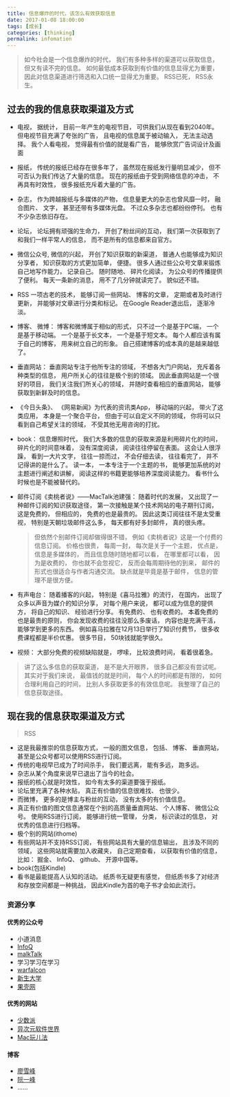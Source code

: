 ```yaml
---
title: 信息爆炸的时代，该怎么有效获取信息
date: 2017-01-08 18:00:00
tags: [成长]
categories: [thinking]
permalink: infomation
---
```


> 如今社会是一个信息爆炸的时代， 我们有多种多样的渠道可以获取信息， 但又有读不完的信息。 如何最低成本获取到有价值的信息显得尤为重要， 因此对信息渠道进行筛选和入口统一显得尤为重要。 RSS已死， RSS永生。

## 过去的我的信息获取渠道及方式

* 电视， 据统计， 目前一年产生的电视节目， 可供我们从现在看到2040年。 但电视节目充满了夸张的广告， 且电视的信息属于被动输入， 无法主动选择。 我个人看电视， 觉得最有价值的就是看广告， 能够欣赏广告词设计及画面
* 报纸， 传统的报纸已经存在很多年了， 虽然现在报纸发行量明显减少， 但不可否认为我们传达了大量的信息。 现在的报纸由于受到网络信息的冲击， 不再具有时效性， 很多报纸充斥着大量的广告。
* 杂志， 作为跨越报纸与多媒体的产物， 信息量更大的杂志也曾风靡一时， 融合图片、 文字， 甚至还带有多媒体光盘。 不过众多杂志也都纷纷停刊。 也有不少杂志依旧存在。
* 论坛， 论坛拥有顽强的生命力， 开创了粉丝间的互动， 我们第一次获取到了和我们一样平常人的信息， 而不是所有的信息都来自官方。
* 微信公众号, 微信的兴起， 开创了知识获取的新渠道， 普通人也能够成为知识分享者， 知识获取的方式更加简单， 便捷。 很多人通过些公众号文章来锻炼自己地写作能力， 记录自己。 随时随地、 碎片化阅读， 为公众号的传播提供了便利。 每天一条新的消息， 用不了几分钟就读完了。 貌似还不错。
* RSS 一项古老的技术， 能够订阅一些网站、 博客的文章， 定期或者及时进行更新， 并能够对文章进行分类和标记。 在Google Reader退出后， 逐渐冷淡。
* 博客、 微博： 博客和微博属于相似的形式， 只不过一个是基于PC端， 一个是基于移动端。 一个是基于长文本， 一个是基于短文本。 每个人都应该有属于自己的博客， 用来树立自己的形象。 自己搭建博客的成本真的是越来越低了。
* 垂直网站： 垂直网站专注于他所专注的领域， 不想各大门户网站， 充斥着各种类型的信息， 用户所关心的往往是极个别的领域。 因此垂直网站是一个很好的项目， 我们关注我们所关心的领域， 并随时查看相应的垂直网站， 能够获取到新鲜及时的信息。
* 《今日头条》、 《网易新闻》为代表的资讯类App， 移动端的兴起， 带火了这类应用， 本身是一个聚合平台， 但由于可以自定义不同的领域， 你将可以只看到自己希望关注的领域， 不受其他无用咨询的打扰。
* book： 信息爆照时代， 我们大多数的信息的获取来源是利用碎片化的时间， 碎片化的时间意味着， 没有深度阅读， 阅读往往停留在表面。 这会让人很浮躁， 看到一大片文字， 往往一掠而过， 不会仔细去读， 往往看完了， 并不记得讲的是什么了。 读一本， 一本专注于一个主题的书， 能够更加系统的对主题进行阐述和讲解， 阅读这样的书籍更能够培养深度阅读能力。 看书什么时候也是不能被替代的。
* 邮件订阅《卖桃者说》——MacTalk池建强： 随着时代的发展， 又出现了一种邮件订阅的知识获取途径， 第一次接触是某个技术网站的电子期刊订阅， 这是免费的， 但相应的， 免费的也是最贵的。 因此这类订阅往往不是太受重视， 特别是天朝垃圾邮件这么多， 每天都有好多封邮件， 真的很头疼。

  > 但依然个别邮件订阅却做得很不错， 例如《卖桃者说》这是一个付费的信息订阅。 价格也很贵， 每周一封， 每次是关于一个主题， 优点是， 信息是多媒体的， 而且信息随时随地都可以看， 在哪里都可以看， 因为是收费的， 你也就不会忽视它， 反而会每周期待他的到来， 邮件的形式也很适合与作者沟通交流。 缺点就是毕竟是基于邮件， 信息的管理不是很方便。

* 有声电台： 随着播客的兴起， 特别是《喜马拉雅》的流行， 在国内， 出现了众多以声音为媒介的知识分享， 对每个用户来说， 都可以成为信息的提供方， 将自己的知识、 经验进行分享。 有免费的、 也有收费的。 本着免费的也是最贵的原则， 你会发现收费的往往没那么多废话， 内容也是充满干活， 能够学到更多的东西。 例如喜马拉雅在12月13日举行了知识付费节， 很多收费课程都是半价优惠。 很多节目， 50块钱就能学很久。
* 视频： 大部分免费的视频缺陷就是， 啰嗦， 比较浪费时间， 看着很着急。

> 讲了这么多信息的获取渠道， 是不是大开眼界， 很多自己都没有尝试呢。 其实对于我们来说， 最值钱的就是时间， 每个人的时间都是有限的， 如何合理利用自己的时间， 比别人多获取更多的有效信息呢。 我整理了自己的信息获取途径。

## 现在我的信息获取渠道及方式

> RSS

* 这是我最推崇的信息获取方式， 一般的图文信息， 包括、 博客、 垂直网站， 甚至是公众号都可以使用RSS进行订阅。
* 传统的电视早已成为了时间杀手， 我们要远离， 能有多远， 跑多远。
* 杂志从某个角度来说早已退出了当今的社会。
* 报纸的核心就是时效性， 如今有太多的渠道要强于报纸。
* 论坛里充满了各种水贴， 真正有价值的信息很难找、 也很少。
* 而微博， 更多的是博主与粉丝的互动， 没有太多的有价值信息。
* 真正有价值的图文信息通常在个别的高质量垂直网站、 个人博客、 微信公众号。 使用RSS进行订阅， 能够进行统一管理， 分类， 标识读过的信息， 对优秀的信息进行归档等。
* 极个别的网站(ithome)
* 有些网站并不支持RSS订阅， 有些网站具有大量的信息输出， 且涉及不同的领域， 这些网站就需要加入收藏夹， 自己定期查看， 以获取有价值的信息， 比如： 掘金、 InfoQ、 github、 开源中国等。
* book(包括Kindle)
* 看书是最能提高人认知的活动。 纸质书无疑更有感觉， 但纸质书多了对经济和存放空间都是一种挑战， 因此Kindle为首的电子书才会如此流行。

### 资源分享

#### 优秀的公众号

* 小道消息
* [InfoQ](http://www.infoq.com/cn/)
* [malkTalk](http://macshuo.com)
* 学习学习在学习
* [warfalcon](http://www.write.org.cn)
* [新生大学](xinshengdaxue.com)
* [果壳网](http://guokr.com)

#### 优秀的网站

* [少数派](http://sspai.com)
* [异次元软件世界](http://www.iplaysoft.com)
* [Mac玩儿法](http://www.waerfa.com)

#### 博客

* [廖雪峰](http://www.liaoxuefeng.com)
* [阮一峰](http://www.ruanyifeng.com)
* ……
